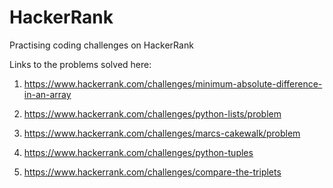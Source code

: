 # HackerRank
Practising coding challenges on HackerRank

Links to the problems solved here:

1. https://www.hackerrank.com/challenges/minimum-absolute-difference-in-an-array

2. https://www.hackerrank.com/challenges/python-lists/problem

3. https://www.hackerrank.com/challenges/marcs-cakewalk/problem

4. https://www.hackerrank.com/challenges/python-tuples

5. https://www.hackerrank.com/challenges/compare-the-triplets